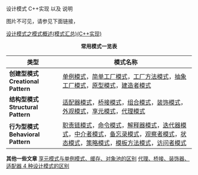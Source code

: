 

设计模式 C++实现 以及 说明

图片不可见，请参见下面链接，

[设计模式之模式概述(模式汇总)(C++实现)](https://blog.csdn.net/leacock1991/article/details/111713017)



<center><strong>常用模式一览表</strong></center>

| **类型**                          | **模式名称**                                                 |
| --------------------------------- | ------------------------------------------------------------ |
| **创建型模式 Creational Pattern** | [单例模式](https://blog.csdn.net/leacock1991/article/details/111875728)，[简单工厂模式](https://blog.csdn.net/leacock1991/article/details/111713071)，[工厂方法模式](https://blog.csdn.net/leacock1991/article/details/111713120)，[抽象工厂模式](https://blog.csdn.net/leacock1991/article/details/111713153)，[原型模式](https://blog.csdn.net/leacock1991/article/details/111938337)，[建造者模式](https://blog.csdn.net/leacock1991/article/details/111875847) |
| **结构型模式 Structural Pattern** | [适配器模式](https://blog.csdn.net/leacock1991/article/details/111938387)，[桥接模式](https://blog.csdn.net/leacock1991/article/details/111998683)，[组合模式](https://blog.csdn.net/leacock1991/article/details/111998737)，[装饰模式](https://blog.csdn.net/leacock1991/article/details/112056643)，[外观模式](https://blog.csdn.net/leacock1991/article/details/112056664)，[享元模式](https://blog.csdn.net/leacock1991/article/details/112151143)，[代理模式](https://blog.csdn.net/leacock1991/article/details/112156920) |
| **行为型模式 Behavioral Pattern** | [职责链模式](https://blog.csdn.net/leacock1991/article/details/112206276)，[命令模式](https://blog.csdn.net/leacock1991/article/details/112254642)，[解释器模式](https://blog.csdn.net/leacock1991/article/details/112254697)，[迭代器模式](https://blog.csdn.net/leacock1991/article/details/112299451)，[中介者模式](https://blog.csdn.net/leacock1991/article/details/112338294)，[备忘录模式](https://blog.csdn.net/leacock1991/article/details/112384822)，[观察者模式](https://blog.csdn.net/leacock1991/article/details/112494365)，[状态模式](https://blog.csdn.net/leacock1991/article/details/112494706)，[策略模式](https://blog.csdn.net/leacock1991/article/details/112548288)，[模板方法模式](https://blog.csdn.net/leacock1991/article/details/112548367)，[访问者模式](https://blog.csdn.net/leacock1991/article/details/112548410) |



**其他一些文章**
[享元模式与单例模式、缓存、对象池的区别](https://blog.csdn.net/leacock1991/article/details/112206156)
[代理、桥接、装饰器、适配器 4 种设计模式的区别](https://blog.csdn.net/leacock1991/article/details/112205770)